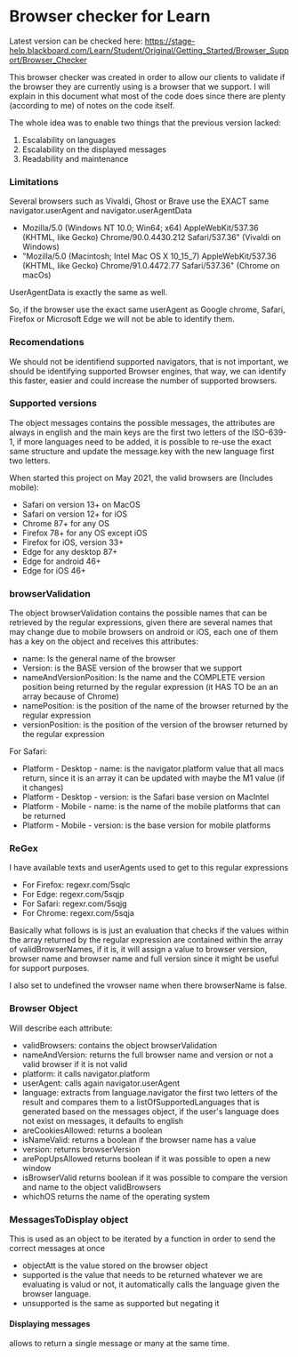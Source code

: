 # Browser checker for Learn

Latest version can be checked here: https://stage-help.blackboard.com/Learn/Student/Original/Getting_Started/Browser_Support/Browser_Checker

This browser checker was created in order to allow our clients to validate if the browser they are currently using is a browser that we support.
I will explain in this document what most of the code does since there are plenty (according to me) of notes on the code itself.

The whole idea was to enable two things that the previous version lacked:

   1. Escalability on languages
   2. Escalability on the displayed messages
   3. Readability and maintenance

### Limitations

Several browsers such as Vivaldi, Ghost or Brave use the EXACT same navigator.userAgent and navigator.userAgentData 

   * Mozilla/5.0 (Windows NT 10.0; Win64; x64) AppleWebKit/537.36 (KHTML, like Gecko) Chrome/90.0.4430.212 Safari/537.36" (Vivaldi on Windows)
   * "Mozilla/5.0 (Macintosh; Intel Mac OS X 10_15_7) AppleWebKit/537.36 (KHTML, like Gecko) Chrome/91.0.4472.77 Safari/537.36"  (Chrome on macOs)

UserAgentData is exactly the same as well.

So, if the browser use the exact same userAgent as Google chrome, Safari, Firefox or Microsoft Edge we will not be able to identify them.

### Recomendations

We should not be identifiend supported navigators, that is not important, we should be identifying supported Browser engines, that way, we can identify this faster, easier and could increase the number of supported browsers.


### Supported versions

The object messages contains the possible messages, the attributes are always in english and the main keys are the first two letters of the ISO-639-1, if more languages need to be added, it is possible to re-use the exact same structure and update the message.key with the new language first two letters.

When started this project on May 2021, the valid browsers are (Includes mobile):

   * Safari on version 13+ on MacOS
   * Safari on version 12+ for iOS
   * Chrome 87+ for any OS
   * Firefox 78+ for any OS except iOS
   * Firefox for iOS, version 33+
   * Edge for any desktop 87+
   * Edge for android 46+
   * Edge for iOS 46+

### browserValidation

The object browserValidation contains the possible names that can be retrieved by the regular expressions, given there are several names that may change due to mobile browsers on android or iOS, each one of them has a key on the object and receives this attributes:

   * name: Is the general name of the browser
   * Version: is the BASE version of the browser that we support
   * nameAndVersionPosition: Is the name and the COMPLETE version position being returned by the regular expression (it HAS TO be an an array because of Chrome)
   * namePosition: is the position of the name of the browser returned by the regular expression
   * versionPosition: is the position of the version of the browser returned by the regular expression


For Safari:

   * Platform - Desktop - name: is the navigator.platform value that all macs return, since it is an array it can be updated with maybe the M1 value (if it changes)
   * Platform - Desktop - version: is the Safari base version on MacIntel
   * Platform - Mobile - name: is the name of the mobile platforms that can be returned
   * Platform - Mobile - version: is the base version for mobile platforms

### ReGex

I have available texts and userAgents used to get to this regular expressions
   * For Firefox: regexr.com/5sqlc
   * For Edge: regexr.com/5sqjp
   * For Safari: regexr.com/5sqjg
   * For Chrome: regexr.com/5sqja

Basically what follows is is just an evaluation that checks if the values within the array returned by the regular expression are contained within the array of validBrowserNames, if it is, it will assign a value to browser version, browser name and browser name and full version since it might be useful for support purposes.

I also set to undefined the vrowser name when there browserName is false.

### Browser Object

Will describe each attribute:

   * validBrowsers: contains the object browserValidation
   * nameAndVersion: returns the full browser name and version or not a valid browser if it is not valid
   * platform: it calls navigator.platform
   * userAgent: calls again navigator.userAgent
   * language: extracts from language.navigator the first two letters of the result and compares them to a listOfSupportedLanguages that is generated based on the messages object, if the user's language does not exist on messages, it defaults to english
   * areCookiesAllowed: returns a boolean 
   * isNameValid: returns a boolean if the browser name has a value
   * version: returns browserVersion
   * arePopUpsAllowed returns boolean if it was possible to open a new window
   * isBrowserValid returns boolean if it was possible to compare the version and name to the object validBrowsers
   * whichOS returns the name of the operating system

### MessagesToDisplay object

This is used as an object to be iterated by a function in order to send the correct messages at once

   * objectAtt is the value stored on the browser object
   * supported is the value that needs to be returned whatever we are evaluating is valud or not, it automatically calls the language given the browser language.
   * unsupported is the same as supported but negating it


#### Displaying messages

allows to return a single message or many at the same time.



